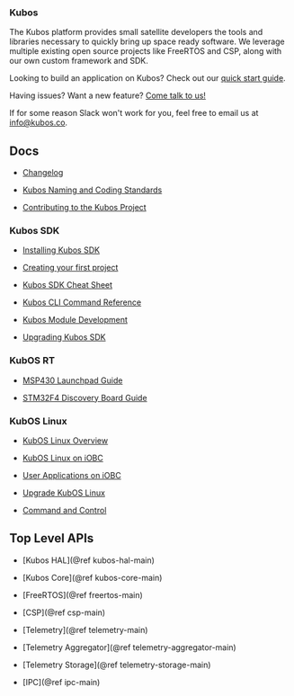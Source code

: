 ### Kubos

The Kubos platform provides small satellite developers the tools and libraries necessary to quickly bring up space ready software. We leverage multiple existing open source projects like FreeRTOS and CSP, along with our own custom framework and SDK.

Looking to build an application on Kubos? Check out our [quick start guide](docs/first-project.md).

Having issues? Want a new feature? [Come talk to us!](https://slack.kubos.co/)

If for some reason Slack won't work for you, feel free to email us at info@kubos.co.

## Docs

 - [Changelog](docs/changelog.md)

 - [Kubos Naming and Coding Standards](docs/kubos-standards.md)

 - [Contributing to the Kubos Project](docs/contribution-process.md)

### Kubos SDK

 - [Installing Kubos SDK](docs/sdk-installing.md)

 - [Creating your first project](docs/first-project.md)

 - [Kubos SDK Cheat Sheet](docs/sdk-cheatsheet.md)

 - [Kubos CLI Command Reference](docs/sdk-reference.md)

 - [Kubos Module Development](docs/kubos-development.md)

 - [Upgrading Kubos SDK](docs/sdk-upgrading.md)

### KubOS RT

 - [MSP430 Launchpad Guide](docs/msp430-launchpad-guide.md)

 - [STM32F4 Discovery Board Guide](docs/stm32f4-discovery-board-guide.md)

### KubOS Linux

 - [KubOS Linux Overview](docs/kubos-linux-overview.md)

 - [KubOS Linux on iOBC](docs/kubos-linux-on-iobc.md)

 - [User Applications on iOBC](docs/user-app-on-iobc.md)
 
 - [Upgrade KubOS Linux](docs/kubos-linux-upgrade.md)

 - [Command and Control](docs/command-and-control.md)


## Top Level APIs

 - [Kubos HAL](@ref kubos-hal-main)

 - [Kubos Core](@ref kubos-core-main)

 - [FreeRTOS](@ref freertos-main)

 - [CSP](@ref csp-main)

 - [Telemetry](@ref telemetry-main)

 - [Telemetry Aggregator](@ref telemetry-aggregator-main)

 - [Telemetry Storage](@ref telemetry-storage-main)

 - [IPC](@ref ipc-main)
